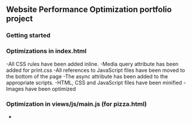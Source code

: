 ## Website Performance Optimization portfolio project

### Getting started

### Optimizations in index.html

-All CSS rules have been added inline.
-Media query attribute has been added for print.css
-All references to JavaScript files have been moved to the bottom of the page
-The async attribute has been added to the appropriate scripts.
-HTML, CSS and JavaScript files have been minified
-Images have been optimized


### Optimization in views/js/main.js (for pizza.html)
-
